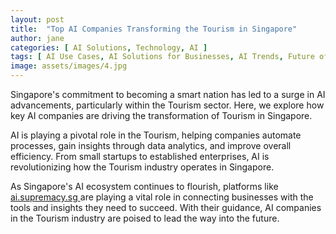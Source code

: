 ```yaml
---
layout: post
title:  "Top AI Companies Transforming the Tourism in Singapore"
author: jane
categories: [ AI Solutions, Technology, AI ]
tags: [ AI Use Cases, AI Solutions for Businesses, AI Trends, Future of AI ]
image: assets/images/4.jpg
---
```


Singapore's commitment to becoming a smart nation has led to a surge in AI advancements, particularly within the Tourism sector. Here, we explore how key AI companies are driving the transformation of Tourism in Singapore.

AI is playing a pivotal role in the Tourism, helping companies automate processes, gain insights through data analytics, and improve overall efficiency. From small startups to established enterprises, AI is revolutionizing how the Tourism industry operates in Singapore.

As Singapore's AI ecosystem continues to flourish, platforms like <a href="https://ai.supremacy.sg" target="_blank"> ai.supremacy.sg </a> are playing a vital role in connecting businesses with the tools and insights they need to succeed. With their guidance, AI companies in the Tourism industry are poised to lead the way into the future.
